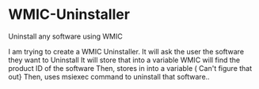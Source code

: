 # WMIC-Uninstaller
Uninstall any software using WMIC

I am trying to create a WMIC Uninstaller.
It will ask the user the software they want to Uninstall
It will store that into a variable
WMIC will find the product ID of the software
Then, stores in into a variable ( Can't figure that out}
Then, uses msiexec command to uninstall that software..
